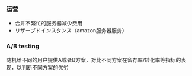 ### 运营
- 合并不繁忙的服务器减少费用  
- リザーブドインスタンス（amazon服务器服务）  

### A/B testing
随机给不同的用户提供A或者B方案，对比不同方案在留存率/转化率等指标的表现，以判断不同方案的优劣  
